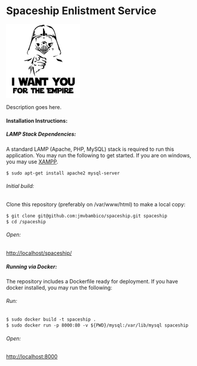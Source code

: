 # Spaceship Enlistment Service

![GitHub Logo](/splash.jpg)

Description goes here.

#### Installation Instructions:

##### LAMP Stack Dependencies:
A standard LAMP (Apache, PHP, MySQL) stack is required to run this application. You may run the following to get started. If you are on windows, you may use [XAMPP](https://www.apachefriends.org/index.html).
```
$ sudo apt-get install apache2 mysql-server
```

###### Initial build:
Clone this repository (preferably on /var/www/html) to make a local copy:
```
$ git clone git@github.com:jmvbambico/spaceship.git spaceship
$ cd /spaceship
```

###### Open:
<http://localhost/spaceship/>

##### Running via Docker:
The repository includes a Dockerfile ready for deployment. If you have docker installed, you may run the following:

###### Run:
```
$ sudo docker build -t spaceship .
$ sudo docker run -p 8000:80 -v ${PWD}/mysql:/var/lib/mysql spaceship
```

###### Open:
<http://localhost:8000>
